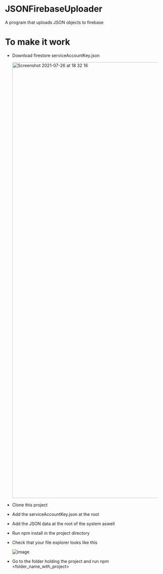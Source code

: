 # JSONFirebaseUploader
A program that uploads JSON objects to firebase

# To make it work
* Download firestore serviceAccountKey.json

    <img width="1437" alt="Screenshot 2021-07-26 at 18 32 16" src="https://user-images.githubusercontent.com/33216628/127025911-a62c4e56-6bd6-4c1e-84df-fb922a1967f0.png">


* Clone this project
* Add the serviceAccountKey.json at the root
* Add the JSON data at the root of the system aswell

* Run npm install in the project directory
* Check that your file explorer looks like this

  ![image](https://user-images.githubusercontent.com/33216628/127026266-c4272041-76c8-402b-9f5b-9a05d2a3592d.png)
* Go to the folder holding the project and run npm <folder_name_with_project>
